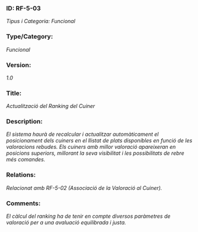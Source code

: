 ### ID: RF-5-03
_Tipus i Categoria: Funcional_

### Type/Category:
_Funcional_

### Version:
_1.0_

### Title:
_Actualització del Ranking del Cuiner_

### Description:
_El sistema haurà de recalcular i actualitzar automàticament el posicionament dels cuiners en el llistat de plats disponibles en funció de les valoracions rebudes. Els cuiners amb millor valoració apareixeran en posicions superiors, millorant la seva visibilitat i les possibilitats de rebre més comandes._

### Relations:
_Relacionat amb RF-5-02 (Associació de la Valoració al Cuiner)._

### Comments:
_El càlcul del ranking ha de tenir en compte diversos paràmetres de valoració per a una avaluació equilibrada i justa._
